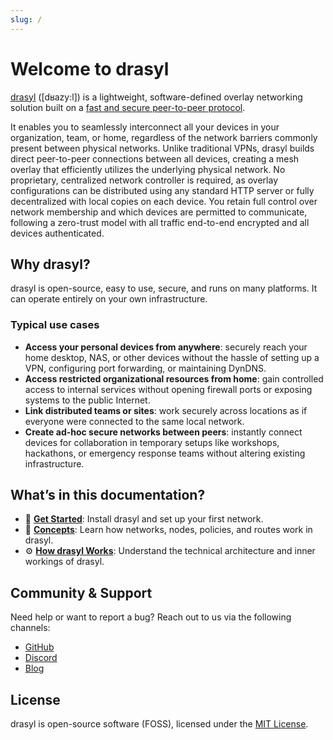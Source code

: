 ```yaml
---
slug: /
---
```


# Welcome to drasyl

[drasyl](https://github.com/drasyl/drasyl-rs) ([dʁazy:l]) is a lightweight, software-defined overlay networking solution built on a [fast and secure peer-to-peer protocol](https://github.com/drasyl/drasyl-rs/tree/master/drasyl-p2p).

It enables you to seamlessly interconnect all your devices in your organization, team, or home, regardless of the network barriers commonly present between physical networks.
Unlike traditional VPNs, drasyl builds direct peer-to-peer connections between all devices, creating a mesh overlay that efficiently utilizes the underlying physical network.
No proprietary, centralized network controller is required, as overlay configurations can be distributed using any standard HTTP server or fully decentralized with local copies on each device.
You retain full control over network membership and which devices are permitted to communicate, following a zero-trust model with all traffic end-to-end encrypted and all devices authenticated.

## Why drasyl?

drasyl is open-source, easy to use, secure, and runs on many platforms. It can operate entirely on your own infrastructure.

### Typical use cases

- **Access your personal devices from anywhere**: securely reach your home desktop, NAS, or other devices without the hassle of setting up a VPN, configuring port forwarding, or maintaining DynDNS.
- **Access restricted organizational resources from home**: gain controlled access to internal services without opening firewall ports or exposing systems to the public Internet.
- **Link distributed teams or sites**: work securely across locations as if everyone were connected to the same local network.
- **Create ad-hoc secure networks between peers**: instantly connect devices for collaboration in temporary setups like workshops, hackathons, or emergency response teams without altering existing infrastructure.

## What’s in this documentation?

- 🚀 [**Get Started**](get-started): Install drasyl and set up your first network.
- 📖 [**Concepts**](concepts): Learn how networks, nodes, policies, and routes work in drasyl.
- ⚙️ [**How drasyl Works**](architecture): Understand the technical architecture and inner workings of drasyl.

## Community & Support

Need help or want to report a bug? Reach out to us via the following channels:

- [GitHub](https://github.com/drasyl/drasyl)
- [Discord](https://drasyl.org/discord)
- [Blog](https://drasyl.org/blog)

## License

drasyl is open-source software (FOSS), licensed under the [MIT License](https://github.com/drasyl/drasyl-rs/blob/master/LICENSE).